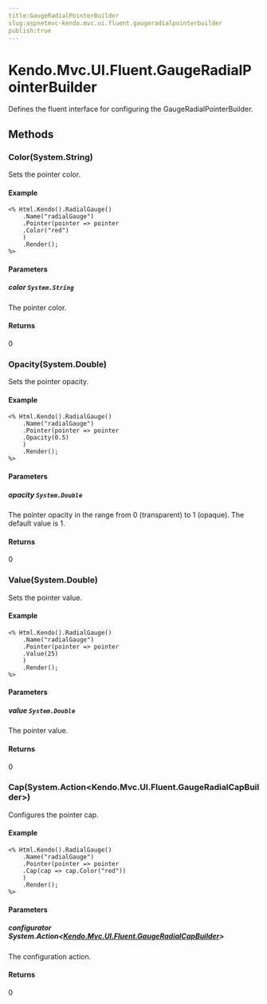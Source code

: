 ```yaml
---
title:GaugeRadialPointerBuilder
slug:aspnetmvc-kendo.mvc.ui.fluent.gaugeradialpointerbuilder
publish:true
---
```


# Kendo.Mvc.UI.Fluent.GaugeRadialPointerBuilder
Defines the fluent interface for configuring the GaugeRadialPointerBuilder.



## Methods

### Color(System.String)
Sets the pointer color.

#### Example

    <% Html.Kendo().RadialGauge()
        .Name("radialGauge")
        .Pointer(pointer => pointer
        .Color("red")
        )
        .Render();
    %>
        


#### Parameters

##### color `System.String`
The pointer color.



#### Returns
0


### Opacity(System.Double)
Sets the pointer opacity.

#### Example

    <% Html.Kendo().RadialGauge()
        .Name("radialGauge")
        .Pointer(pointer => pointer
        .Opacity(0.5)
        )
        .Render();
    %>
        


#### Parameters

##### opacity `System.Double`
The pointer opacity in the range from 0 (transparent) to 1 (opaque).
            The default value is 1.



#### Returns
0


### Value(System.Double)
Sets the pointer value.

#### Example

    <% Html.Kendo().RadialGauge()
        .Name("radialGauge")
        .Pointer(pointer => pointer
        .Value(25)
        )
        .Render();
    %>
        


#### Parameters

##### value `System.Double`
The pointer value.



#### Returns
0


### Cap(System.Action\<Kendo.Mvc.UI.Fluent.GaugeRadialCapBuilder\>)
Configures the pointer cap.

#### Example

    <% Html.Kendo().RadialGauge()
        .Name("radialGauge")
        .Pointer(pointer => pointer
        .Cap(cap => cap.Color("red"))
        )
        .Render();
    %>
        


#### Parameters

##### configurator System.Action<[Kendo.Mvc.UI.Fluent.GaugeRadialCapBuilder](/api/wrappers/aspnet-mvc/Kendo.Mvc.UI.Fluent/GaugeRadialCapBuilder)>
The configuration action.



#### Returns
0



